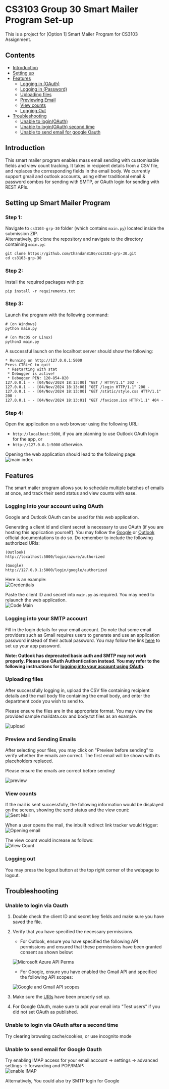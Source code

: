 # CS3103 Group 30 Smart Mailer Program Set-up
This is a project for [Option 1] Smart Mailer Program for CS3103 Assignment.

## Contents
* [Introduction](#introduction)
* [Setting up](#setting-up-smart-mailer-program)
* [Features](#features)
    *  [Logging in (OAuth)](#logging-into-your-account-using-oauth)
    *  [Logging in (Password)](#logging-into-your-smtp-account)
    *  [Uploading files](#uploading-files)
    *  [Previewing Email](#preview-and-sending-emails)
    *  [View counts](#view-counts)
    *  [Logging Out](#logging-out)
* [Troubleshooting](#troubleshooting)
    *  [Unable to login(OAuth)](#unable-to-login-via-oauth)
    *  [Unable to login(OAuth) second time](#unable-to-login-via-oauth-after-a-second-time)
    *  [Unable to send email for google Oauth](#unable-to-send-email-for-google-oauth)


## Introduction

This smart mailer program enables mass email sending with customisable fields and view count tracking. It takes in recipient details from a CSV file, and replaces the corresponding fields in the email body. We currently support gmail and outlook accounts, using either traditional email & password combos for sending with SMTP, or OAuth login for sending with REST APIs.

## Setting up Smart Mailer Program
### Step 1:
Navigate to `cs3103-grp-30` folder (which contains `main.py`) located inside the submission ZIP.<br>
Alternatively, git clone the repository and navigate to the directory containing `main.py`:
```
git clone https://github.com/Chandan8186/cs3103-grp-30.git
cd cs3103-grp-30
```

### Step 2:
Install the required packages with pip:
```
pip install -r requirements.txt
```

### Step 3:
Launch the program with the following command:
```
# (on Windows)
python main.py

# (on MacOS or Linux)
python3 main.py
```
A successful launch on the localhost server should show the following:
```
* Running on http://127.0.0.1:5000
Press CTRL+C to quit
 * Restarting with stat
 * Debugger is active!
 * Debugger PIN: 120-854-820
127.0.0.1 - - [04/Nov/2024 18:13:00] "GET / HTTP/1.1" 302 -
127.0.0.1 - - [04/Nov/2024 18:13:00] "GET /login HTTP/1.1" 200 -
127.0.0.1 - - [04/Nov/2024 18:13:00] "GET /static/style.css HTTP/1.1" 200 -
127.0.0.1 - - [04/Nov/2024 18:13:01] "GET /favicon.ico HTTP/1.1" 404 -
```

### Step 4:
Open the application on a web browser using the following URL:

- `http://localhost:5000`, if you are planning to use Outlook OAuth login for the app, or
- `http://127.0.0.1:5000` otherwise.

Opening the web application should lead to the following page:
<br>
![main index](images/mainIndex.png)

## Features
The smart mailer program allows you to schedule multiple batches of  emails at once, and track their send status and view counts with ease.

### Logging into your account using OAuth

Google and Outlook OAuth can be used for this web application.

Generating a client id and client secret is necessary to use OAuth (if you are hosting this application yourself). You may follow the [Google](https://developers.google.com/identity/protocols/oauth2/web-server#python) or [Outlook](https://learn.microsoft.com/en-us/partner-center/marketplace-offers/create-or-update-client-ids-and-secrets) official documentations to do so. Do remember to include the following authorized URIs:

```
(Outlook)
http://localhost:5000/login/azure/authorized

(Google)
http://127.0.0.1:5000/login/google/authorized
```

Here is an example:
<br>
![Credentials](images/credentialGoogle.png)

Paste the client ID and secret into `main.py` as required. You may need to relaunch the web application.
<br>
![Code Main](images/codeMain.png)

### Logging into your SMTP account

Fill in the login details for your email account. Do note that some email providers such as Gmail requires users to generate and use an application password instead of their actual password. You may follow the link [here](https://www.gmass.co/blog/gmail-smtp/) to set up your app password.

**Note: Outlook has deprecated basic auth and SMTP may not work properly. Please use OAuth Authentication instead. You may refer to the following instructions for [logging into your account using OAuth](#logging-into-your-account-using-oauth).** 

### Uploading files

After successfully logging in, upload the CSV file containing recipient details and the mail body file containing the email body, and enter the department code you wish to send to.

Please ensure the files are in the appropriate format. You may view the provided sample maildata.csv and body.txt files as an example.

![upload](images/upload.png)

### Preview and Sending Emails

After selecting your files, you may click on "Preview before sending" to verify whether the emails are correct. The first email will be shown with its placeholders replaced.

Please ensure the emails are correct before sending!

![preview](images/preview.png)

### View counts

If the mail is sent successfully, the following information would be displayed on the screen, showing the send status and the view count:
<br>
![Sent Mail](images/sentMail.png)

When a user opens the mail, the inbuilt redirect link tracker would trigger:
<br>
![Opening email](images/openMail.png)

The view count would increase as follows:
<br>
![View Count](images/viewCount.png)

### Logging out

You may press the logout button at the top right corner of the webpage to logout.

## Troubleshooting

### Unable to login via Oauth

1. Double check the client ID and secret key fields and make sure you have saved the file.
2. Verify that you have specified the necessary permissions. 
    - For Outlook, ensure you have specified the following API permissions and ensured that these permissions have been granted consent as shown below:

    ![Microsoft Azure API Perms](images/Microsoft%20Azure%20API%20Perms.JPG)

    - For Google, ensure you have enabled the Gmail API and specified the following API scopes:

    ![Google and Gmail API scopes](images/google_scopes.png)

3. Make sure the [URIs](#logging-into-your-account-using-oauth) have been properly set up.
4. For Google OAuth, make sure to add your email into "Test users" if you did not set OAuth as published.

### Unable to login via OAuth after a second time

Try clearing browsing cache/cookies, or use incognito mode

### Unable to send email for Google Oauth

Try enabling IMAP access for your email account -> settings -> advanced settings -> forwarding and POP/IMAP:
<br>
![enable IMAP](images/IMAP.png)

Alternatively, You could also try SMTP login for Google
